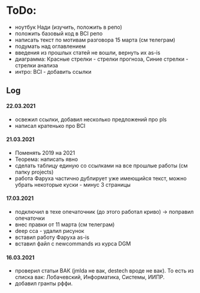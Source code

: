  # ToDo:
- ноутбук Нади (изучить, положить в репо)
- положить базовый код в BCI репо
- написать текст по мотивам разговора 15 марта (см телеграм)
- подумать над оглавлением
- введения из прошлых статей не вошли, вернуть их as-is
- диаграмма: Красные стрелки - стрелки прогноза, Синие стрелки - стрелки анализа
- интро: BCI - добавить ссылки

## Log

#### 22.03.2021
- освежил ссылки, добавил несколько предложений про pls
- написал кратенько про BCI 

#### 21.03.2021
- Поменять 2019 на 2021
- Теорема: написать явно
- сделать таблицу единую со ссылками на все прошлые работы (см папку projects)
- работа Фаруха частично дублирует уже имеющийся текст, можно убрать некоторые куски - минус 3 страницы

#### 17.03.2021
 - подключил в техе опечаточник (до этого работал криво) -> поправил опечаточки
 - внес правки от 11 марта (см телеграм)
 - deep cca - удалил рисунок
 - вставил работу Фаруха as-is
 - вставил файл с newcommands из курса DGM

#### 16.03.2021
 - проверил статьи ВАК (jmlda не вак, destech вроде не вак). То есть из списка вак: Лобачевский, Информатика, Системы, ИИПР.
 - добавил гранты рффи.
